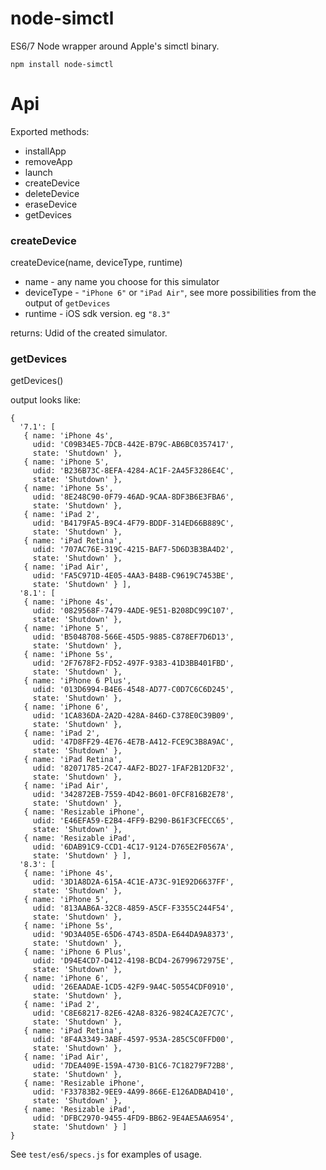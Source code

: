 node-simctl
===========

ES6/7 Node wrapper around Apple's simctl binary.

```
npm install node-simctl
```

Api
===

Exported methods:
- installApp
- removeApp
- launch
- createDevice
- deleteDevice
- eraseDevice
- getDevices

### createDevice
createDevice(name, deviceType, runtime)

- name - any name you choose for this simulator
- deviceType - `"iPhone 6"` or `"iPad Air"`, see more possibilities from the output of `getDevices`
- runtime - iOS sdk version. eg `"8.3"`

returns: Udid of the created simulator.

### getDevices
getDevices()

output looks like:
```
{
  '7.1': [
   { name: 'iPhone 4s',
     udid: 'C09B34E5-7DCB-442E-B79C-AB6BC0357417',
     state: 'Shutdown' },
   { name: 'iPhone 5',
     udid: 'B236B73C-8EFA-4284-AC1F-2A45F3286E4C',
     state: 'Shutdown' },
   { name: 'iPhone 5s',
     udid: '8E248C90-0F79-46AD-9CAA-8DF3B6E3FBA6',
     state: 'Shutdown' },
   { name: 'iPad 2',
     udid: 'B4179FA5-B9C4-4F79-BDDF-314ED66B889C',
     state: 'Shutdown' },
   { name: 'iPad Retina',
     udid: '707AC76E-319C-4215-BAF7-5D6D3B3BA4D2',
     state: 'Shutdown' },
   { name: 'iPad Air',
     udid: 'FA5C971D-4E05-4AA3-B48B-C9619C7453BE',
     state: 'Shutdown' } ],
  '8.1': [
   { name: 'iPhone 4s',
     udid: '0829568F-7479-4ADE-9E51-B208DC99C107',
     state: 'Shutdown' },
   { name: 'iPhone 5',
     udid: 'B5048708-566E-45D5-9885-C878EF7D6D13',
     state: 'Shutdown' },
   { name: 'iPhone 5s',
     udid: '2F7678F2-FD52-497F-9383-41D3BB401FBD',
     state: 'Shutdown' },
   { name: 'iPhone 6 Plus',
     udid: '013D6994-B4E6-4548-AD77-C0D7C6C6D245',
     state: 'Shutdown' },
   { name: 'iPhone 6',
     udid: '1CA836DA-2A2D-428A-846D-C378E0C39B09',
     state: 'Shutdown' },
   { name: 'iPad 2',
     udid: '47D8FF29-4E76-4E7B-A412-FCE9C3B8A9AC',
     state: 'Shutdown' },
   { name: 'iPad Retina',
     udid: '82071785-2C47-4AF2-BD27-1FAF2B12DF32',
     state: 'Shutdown' },
   { name: 'iPad Air',
     udid: '342872EB-7559-4D42-B601-0FCF816B2E78',
     state: 'Shutdown' },
   { name: 'Resizable iPhone',
     udid: 'E46EFA59-E2B4-4FF9-B290-B61F3CFECC65',
     state: 'Shutdown' },
   { name: 'Resizable iPad',
     udid: '6DAB91C9-CCD1-4C17-9124-D765E2F0567A',
     state: 'Shutdown' } ],
  '8.3': [
   { name: 'iPhone 4s',
     udid: '3D1A8D2A-615A-4C1E-A73C-91E92D6637FF',
     state: 'Shutdown' },
   { name: 'iPhone 5',
     udid: '813AAB6A-32C8-4859-A5CF-F3355C244F54',
     state: 'Shutdown' },
   { name: 'iPhone 5s',
     udid: '9D3A405E-65D6-4743-85DA-E644DA9A8373',
     state: 'Shutdown' },
   { name: 'iPhone 6 Plus',
     udid: 'D94E4CD7-D412-4198-BCD4-26799672975E',
     state: 'Shutdown' },
   { name: 'iPhone 6',
     udid: '26EAADAE-1CD5-42F9-9A4C-50554CDF0910',
     state: 'Shutdown' },
   { name: 'iPad 2',
     udid: 'C8E68217-82E6-42A8-8326-9824CA2E7C7C',
     state: 'Shutdown' },
   { name: 'iPad Retina',
     udid: '8F4A3349-3ABF-4597-953A-285C5C0FFD00',
     state: 'Shutdown' },
   { name: 'iPad Air',
     udid: '7DEA409E-159A-4730-B1C6-7C18279F72B8',
     state: 'Shutdown' },
   { name: 'Resizable iPhone',
     udid: 'F33783B2-9EE9-4A99-866E-E126ADBAD410',
     state: 'Shutdown' },
   { name: 'Resizable iPad',
     udid: 'DFBC2970-9455-4FD9-BB62-9E4AE5AA6954',
     state: 'Shutdown' } ]
}
```

See `test/es6/specs.js` for examples of usage.
